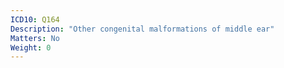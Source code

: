 ```yaml
---
ICD10: Q164
Description: "Other congenital malformations of middle ear"
Matters: No
Weight: 0
---
```

